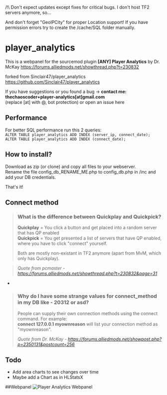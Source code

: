 /!\ Don't expect updates except fixes for critical bugs. I don't host TF2 servers anymore, so... 

And don't forget "GeoIPCity" for proper Location support! 
If you have permission errors try to create the /cache/SQL folder manually.

# player_analytics
This is a webpanel for the sourcemod plugin **[ANY] Player Analytics** by Dr. McKay
https://forums.alliedmods.net/showthread.php?t=230832

forked from Sinclair47/player_analytics https://github.com/Sinclair47/player_analytics 

If you have suggestions or you found a bug -> **contact me: thechaoscoder+player-analytics[at]gmail.com**  
(replace [at] with @, bot protection) or open an issue here

## Performance
For better SQL performance run this 2 queries:  
`ALTER TABLE player_analytics ADD INDEX (server_ip, connect_date);`  
`ALTER TABLE player_analytics ADD INDEX (connect_date);`

## How to install?
Download as zip (or clone) and copy all files to your webserver.  
Rename the file config_db_RENAME_ME.php to config_db.php in /inc and add your DB credentials.  
 
That's it!

## Connect method
> ### What is the difference between Quickplay and Quickpick?
> **Quickplay** = You click a button and get placed into a random server that has QP enabled  
> **Quickpick** = You get presented a list of servers that have QP enabled, where you have to click "connect" yourself.
> 
> Both are mostly non-existant in TF2 anymore (apart from MvM, which only has Quickplay).

> _Quote from pcmaster - https://forums.alliedmods.net/showthread.php?t=230832&page=31_

-
> ### Why do I have some strange values for connect_method in my DB like - 20312 or asd?
> People can supply their own connection methods using the connect command. For example:  
> **connect 127.0.0.1 myownreason** 
> will list your connection method as "myownreason".
> 
> _Quote from Dr. McKay - https://forums.alliedmods.net/showpost.php?p=2350131&postcount=256_

## Todo
* Add area charts to see changes over time
* Maybe add a Chart as in HLStatsX

##Webpanel
![Player Analytics Webpanel](https://raw.githubusercontent.com/theChaosCoder/player_analytics/master/player_analytics.png)
